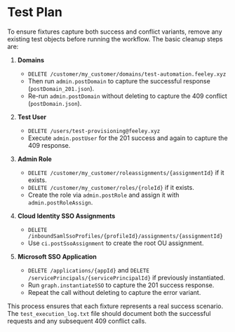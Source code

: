# Test Plan

To ensure fixtures capture both success and conflict variants, remove any existing test objects before running the workflow. The basic cleanup steps are:

1. **Domains**

   - `DELETE /customer/my_customer/domains/test-automation.feeley.xyz`
   - Then run `admin.postDomain` to capture the successful response (`postDomain_201.json`).
   - Re-run `admin.postDomain` without deleting to capture the 409 conflict (`postDomain.json`).

2. **Test User**

   - `DELETE /users/test-provisioning@feeley.xyz`
   - Execute `admin.postUser` for the 201 success and again to capture the 409 response.

3. **Admin Role**

   - `DELETE /customer/my_customer/roleassignments/{assignmentId}` if it exists.
   - `DELETE /customer/my_customer/roles/{roleId}` if it exists.
   - Create the role via `admin.postRole` and assign it with `admin.postRoleAssign`.

4. **Cloud Identity SSO Assignments**

   - `DELETE /inboundSamlSsoProfiles/{profileId}/assignments/{assignmentId}`
   - Use `ci.postSsoAssignment` to create the root OU assignment.

5. **Microsoft SSO Application**
   - `DELETE /applications/{appId}` and `DELETE /servicePrincipals/{servicePrincipalId}` if previously instantiated.
   - Run `graph.instantiateSSO` to capture the 201 success response.
   - Repeat the call without deleting to capture the error variant.

This process ensures that each fixture represents a real success scenario. The `test_execution_log.txt` file should document both the successful requests and any subsequent 409 conflict calls.
